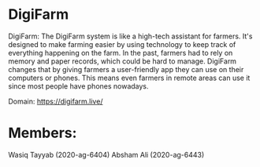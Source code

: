 # DigiFarm

DigiFarm: The DigiFarm system is like a high-tech assistant for farmers. It's designed to make farming easier by using technology to keep track of everything happening on the farm. In the past, farmers had to rely on memory and paper records, which could be hard to manage. DigiFarm changes that by giving farmers a user-friendly app they can use on their computers or phones. This means even farmers in remote areas can use it since most people have phones nowadays.

Domain: https://digifarm.live/

# Members:

Wasiq Tayyab (2020-ag-6404)
Absham Ali (2020-ag-6443)
